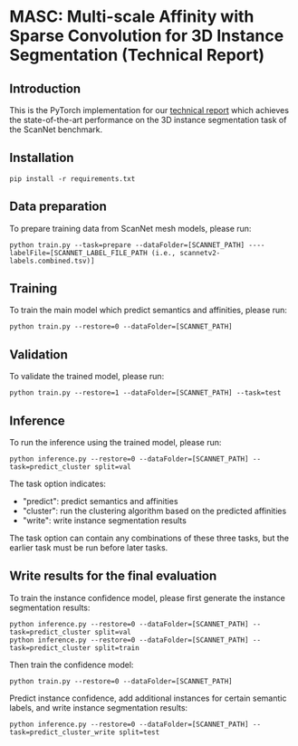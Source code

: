 # MASC: Multi-scale Affinity with Sparse Convolution for 3D Instance Segmentation (Technical Report)
## Introduction
This is the PyTorch implementation for our [technical report](https://arxiv.org/abs/1902.04478) which achieves the state-of-the-art performance on the 3D instance segmentation task of the ScanNet benchmark.

## Installation
```
pip install -r requirements.txt
```

## Data preparation
To prepare training data from ScanNet mesh models, please run:
```
python train.py --task=prepare --dataFolder=[SCANNET_PATH] ----labelFile=[SCANNET_LABEL_FILE_PATH (i.e., scannetv2-labels.combined.tsv)]
```

## Training
To train the main model which predict semantics and affinities, please run:
```
python train.py --restore=0 --dataFolder=[SCANNET_PATH]
```

## Validation
To validate the trained model, please run:
```
python train.py --restore=1 --dataFolder=[SCANNET_PATH] --task=test
```

## Inference
To run the inference using the trained model, please run:

```
python inference.py --restore=0 --dataFolder=[SCANNET_PATH] --task=predict_cluster split=val
```

The task option indicates:
- "predict": predict semantics and affinities
- "cluster": run the clustering algorithm based on the predicted affinities
- "write": write instance segmentation results

The task option can contain any combinations of these three tasks, but the earlier task must be run before later tasks.

## Write results for the final evaluation
To train the instance confidence model, please first generate the instance segmentation results:
```
python inference.py --restore=0 --dataFolder=[SCANNET_PATH] --task=predict_cluster split=val
python inference.py --restore=0 --dataFolder=[SCANNET_PATH] --task=predict_cluster split=train
```

Then train the confidence model:
```
python train.py --restore=0 --dataFolder=[SCANNET_PATH]
```

Predict instance confidence, add additional instances for certain semantic labels, and write instance segmentation results:
```
python inference.py --restore=0 --dataFolder=[SCANNET_PATH] --task=predict_cluster_write split=test
```
